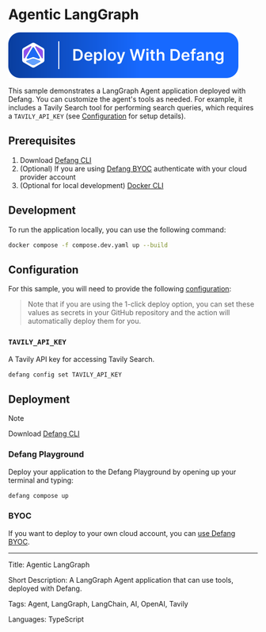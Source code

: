 # Agentic LangGraph

[![1-click-deploy](https://raw.githubusercontent.com/DefangLabs/defang-assets/main/Logos/Buttons/SVG/deploy-with-defang.svg)](https://portal.defang.dev/redirect?url=https%3A%2F%2Fgithub.com%2Fnew%3Ftemplate_name%3Dsample-agentic-langgraph-template%26template_owner%3DDefangSamples)

This sample demonstrates a LangGraph Agent application deployed with Defang. You can customize the agent's tools as needed. For example, it includes a Tavily Search tool for performing search queries, which requires a `TAVILY_API_KEY` (see [Configuration](#configuration) for setup details).

## Prerequisites

1. Download [Defang CLI](https://github.com/DefangLabs/defang)
2. (Optional) If you are using [Defang BYOC](https://docs.defang.io/docs/concepts/defang-byoc) authenticate with your cloud provider account
3. (Optional for local development) [Docker CLI](https://docs.docker.com/engine/install/)

## Development

To run the application locally, you can use the following command:

```bash
docker compose -f compose.dev.yaml up --build
```

## Configuration

For this sample, you will need to provide the following [configuration](https://docs.defang.io/docs/concepts/configuration): 

> Note that if you are using the 1-click deploy option, you can set these values as secrets in your GitHub repository and the action will automatically deploy them for you.

### `TAVILY_API_KEY`
A Tavily API key for accessing Tavily Search. 
```bash
defang config set TAVILY_API_KEY
```

## Deployment

> [!NOTE]
> Download [Defang CLI](https://github.com/DefangLabs/defang)

### Defang Playground

Deploy your application to the Defang Playground by opening up your terminal and typing:
```bash
defang compose up
```

### BYOC

If you want to deploy to your own cloud account, you can [use Defang BYOC](https://docs.defang.io/docs/tutorials/deploy-to-your-cloud).

---

Title: Agentic LangGraph

Short Description: A LangGraph Agent application that can use tools, deployed with Defang. 

Tags: Agent, LangGraph, LangChain, AI, OpenAI, Tavily

Languages: TypeScript
